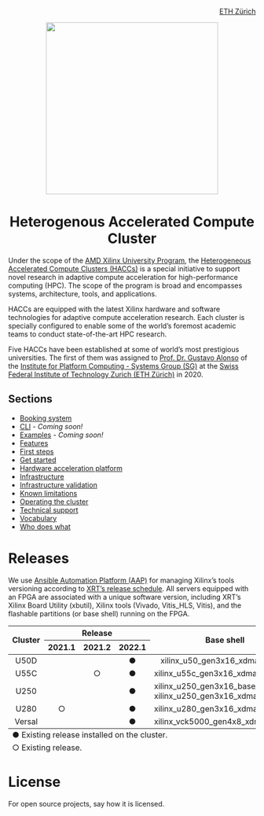 <!-- <div id="readme" class="Box-body readme blob js-code-block-container">
<article class="markdown-body entry-content p-3 p-md-6" itemprop="text"> -->
<p align="right">
<a href="https://ethz.ch/en.html">ETH Zürich</a>
</p>

<p align="center">
<img src="https://systems.ethz.ch/_jcr_content/orgbox/image.imageformat.logo.1091186870.svg" align="center" width="350">
</p>

<h1 align="center">
  Heterogenous Accelerated Compute Cluster
</h1>

<!-- <table align="center"> 
<tr align="center">
<td align="center" width="9999">
<img src="https://systems.ethz.ch/_jcr_content/orgbox/image.imageformat.logo.1091186870.svg" align="center" width="350">


<h1>
  Heterogenous Accelerated Compute Cluster
</h1>
<a href="https://systems.ethz.ch">Institute for Computing Platforms - Systems Group</a>
</td>
</tr>
</table> -->

<!-- Under the scope of the [AMD Xilinx University Program](https://www.xilinx.com/support/university/XUP-HACC.html), the Heterogeneous Accelerated Compute Clusters (HACCs) is a unique initiative to support novel research in adaptive compute acceleration for high-performance computing (HPC). The scope of the program is broad and encompasses systems, architecture, tools, and applications. HACCs are equipped with the latest Xilinx technology for adaptive compute acceleration. -->

Under the scope of the <a href="https://www.xilinx.com/support/university/XUP-HACC.html">AMD Xilinx University Program</a>, the <a href="https://www.amd-haccs.io">Heterogeneous Accelerated Compute Clusters (HACCs)</a> is a special initiative to support novel research in adaptive compute acceleration for high-performance computing (HPC). The scope of the program is broad and encompasses systems, architecture, tools, and applications. 

HACCs are equipped with the latest Xilinx hardware and software technologies for adaptive compute acceleration research. Each cluster is specially configured to enable some of the world’s foremost academic teams to conduct state-of-the-art HPC research. 

Five HACCs have been established at some of world’s most prestigious universities. The first of them was assigned to [Prof. Dr. Gustavo Alonso](https://people.inf.ethz.ch/alonso/) of the [Institute for Platform Computing - Systems Group (SG)](https://systems.ethz.ch) at the [Swiss Federal Institute of Technology Zurich (ETH Zürich)](https://ethz.ch/en.html) in 2020.

## Sections
* [Booking system](/docs/booking-system.md#booking-system)
* [CLI](./CLI/README.md#cli) - *Coming soon!*
* [Examples](/examples/README.md#examples) - *Coming soon!*
* [Features](docs/features.md#features)
* [First steps](docs/first-steps.md#first-steps)
* [Get started](https://www.amd-haccs.io/get-started.html)
* [Hardware acceleration platform](docs/hardware-acceleration-platform.md#hardware-acceleration-platform)
* [Infrastructure](docs/infrastructure.md#infrastructure)
* [Infrastructure validation](./infrastructure-validation/README.md#infrastructure-validation)
* [Known limitations](docs/known-limitations.md#known-limitations)
* [Operating the cluster](docs/operating-the-cluster.md#operating-the-cluster)
* [Technical support](docs/technical-support.md)
* [Vocabulary](docs/vocabulary.md#vocabulary)
* [Who does what](docs/who-does-what.md#who-does-what)

# Releases
We use [Ansible Automation Platform (AAP)](docs/vocabulary.md#ansible-automation-platform-aap) for managing Xilinx’s tools versioning according to [XRT’s release schedule](https://github.com/Xilinx/XRT/releases). All servers equipped with an FPGA are associated with a unique software version, including XRT’s Xilinx Board Utility (xbutil), Xilinx tools (Vivado, Vitis_HLS, Vitis), and the flashable partitions (or base shell) running on the FPGA.

<table class="tg">
<thead>
  <tr style="text-align:center">
    <th class="tg-0pky" rowspan="2"><div align="center">Cluster</div></th>
    <th class="tg-0pky" colspan="3" style="text-align:center"><div align="center">Release</div></th>
    <th class="tg-c3ow" rowspan="2">Base shell</th>
  </tr>
  <tr>
    <th class="tg-0pky" style="text-align:center">2021.1</th>
    <th class="tg-0pky" style="text-align:center">2021.2</th>
    <th class="tg-0pky" style="text-align:center">2022.1</th>
  </tr>
</thead>
<tbody>
  <tr>
    <td class="tg-0pky"><div align="center">U50D</div></td>
    <td class="tg-0pky"></td>
    <td class="tg-0pky" align="center"> </td> 
    <td class="tg-0pky" align="center">&#9679;</td>
    <td class="tg-0pky" style="text-align:center">xilinx_u50_gen3x16_xdma_base_5</td>
  </tr>
  <tr>
    <td class="tg-0pky"><div align="center">U55C</div></td>
    <td class="tg-0pky"></td>
    <td class="tg-0pky" align="center">&#9675;</td>
    <td class="tg-0pky" align="center">&#9679;</td>
    <td class="tg-0pky">xilinx_u55c_gen3x16_xdma_base_3</td>
  </tr>
  <tr>
    <td class="tg-0pky"><div align="center">U250</div></td>
    <td class="tg-0pky"></td>
    <td class="tg-0pky" align="center"> </td>
    <td class="tg-0pky" align="center">&#9679;</td>
    <td class="tg-0pky">xilinx_u250_gen3x16_base_4<br>xilinx_u250_gen3x16_xdma_shell_4_1<br></td>
  </tr>
  <tr>
    <td class="tg-0pky"><div align="center">U280</div></td>
    <td class="tg-0pky" align="center">&#9675;</td>
    <td class="tg-0pky" align="center"></td>
    <td class="tg-0pky" align="center">&#9679;</td>
    <td class="tg-0pky">xilinx_u280_gen3x16_xdma_base_1</td>
  </tr>
  <tr>
    <td class="tg-0pky"><div align="center">Versal</div></td>
    <td class="tg-0pky" align="center"></td>
    <td class="tg-0pky" align="center"></td>
    <td class="tg-0pky" align="center">&#9679;</td>
    <td class="tg-0pky">xilinx_vck5000_gen4x8_xdma_base_2</td>
  </tr>
</tbody>
<tfoot><tr><td colspan="5">&#9675; Existing release.</td></tr></tfoot>
<tfoot><tr><td colspan="5">&#9679; Existing release installed on the cluster.</td></tr></tfoot>
</table>

# License
For open source projects, say how it is licensed.